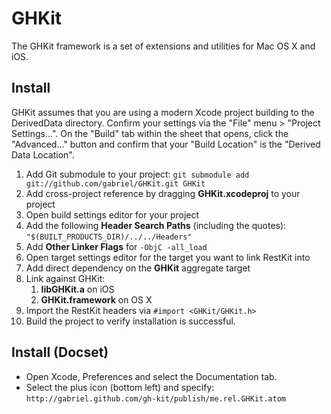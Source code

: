 GHKit
========

The GHKit framework is a set of extensions and utilities for Mac OS X and iOS.


Install
-------

GHKit assumes that you are using a modern Xcode project building to the DerivedData directory. Confirm your settings
via the "File" menu > "Project Settings...". On the "Build" tab within the sheet that opens, click the "Advanced..."
button and confirm that your "Build Location" is the "Derived Data Location".

1. Add Git submodule to your project: `git submodule add git://github.com/gabriel/GHKit.git GHKit`
1. Add cross-project reference by dragging **GHKit.xcodeproj** to your project
1. Open build settings editor for your project
1. Add the following **Header Search Paths** (including the quotes): `"$(BUILT_PRODUCTS_DIR)/../../Headers"`
1. Add **Other Linker Flags** for `-ObjC -all_load`
1. Open target settings editor for the target you want to link RestKit into
1. Add direct dependency on the **GHKit** aggregate target
1. Link against GHKit:
    1. **libGHKit.a** on iOS
    1. **GHKit.framework** on OS X
1. Import the RestKit headers via `#import <GHKit/GHKit.h>`
1. Build the project to verify installation is successful.


Install (Docset)
----------------

- Open Xcode, Preferences and select the Documentation tab.
- Select the plus icon (bottom left) and specify: `http://gabriel.github.com/gh-kit/publish/me.rel.GHKit.atom`
